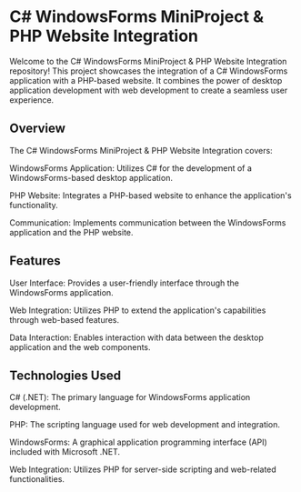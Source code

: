 # C# WindowsForms MiniProject & PHP Website Integration
Welcome to the C# WindowsForms MiniProject & PHP Website Integration repository! This project showcases the integration of a C# WindowsForms application with a PHP-based website. It combines the power of desktop application development with web development to create a seamless user experience.

## Overview
The C# WindowsForms MiniProject & PHP Website Integration covers:

WindowsForms Application: Utilizes C# for the development of a WindowsForms-based desktop application.

PHP Website: Integrates a PHP-based website to enhance the application's functionality.

Communication: Implements communication between the WindowsForms application and the PHP website.

## Features
User Interface: Provides a user-friendly interface through the WindowsForms application.

Web Integration: Utilizes PHP to extend the application's capabilities through web-based features.

Data Interaction: Enables interaction with data between the desktop application and the web components.

## Technologies Used
C# (.NET): The primary language for WindowsForms application development.

PHP: The scripting language used for web development and integration.

WindowsForms: A graphical application programming interface (API) included with Microsoft .NET.

Web Integration: Utilizes PHP for server-side scripting and web-related functionalities.
